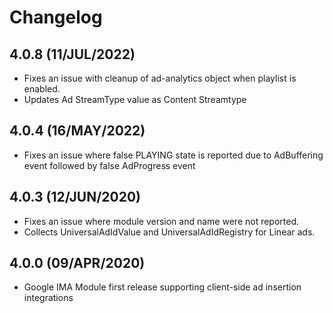 
# Changelog
##  4.0.8 (11/JUL/2022)
* Fixes an issue with cleanup of ad-analytics object when playlist is enabled.
* Updates Ad StreamType value as Content Streamtype

##  4.0.4 (16/MAY/2022)
* Fixes an issue where false PLAYING state is reported due to AdBuffering event followed by false AdProgress event

##  4.0.3 (12/JUN/2020)
* Fixes an issue where module version and name were not reported.
* Collects UniversalAdIdValue and UniversalAdIdRegistry for Linear ads.

## 4.0.0 (09/APR/2020)
* Google IMA Module first release supporting client-side ad insertion integrations
